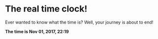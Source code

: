 # The real time clock!

Ever wanted to know what the time is? Well, your journey is about to end!

**The time is Nov 01, 2017, 22:19**